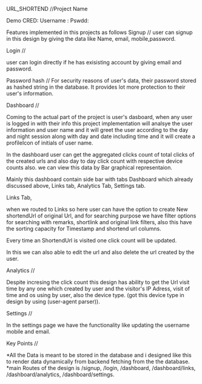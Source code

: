 URL_SHORTEND //Project Name

Demo CRED: Username : Pswdd:

Features implemented in this projects as follows
Signup //
user can signup in this design by giving the data like Name, email, mobile,password.

Login //

user can login directly if he has exisisting account by giving email and password.

Password hash //
For security reasons of user's data, their password stored as hashed string in the database. It provides lot more protection to their user's information.

Dashboard //

Coming to the actual part of the project is user's dasboard, when any user is logged in with their info this project implementation will analsye the user information and user name and it will greet the user according to the day and night session along with day and date including time and it will create a profileIcon of initials of user name.

In the dashboard user can get the aggregated clicks count of total clicks of the created urls and also day to day click count with respective device counts also. we can view this data by Bar graphical representaion.

Mainly this dashboard contain side bar with tabs Dashboard which already discussed above, Links tab, Analytics Tab, Settings tab.

Links Tab,

when we routed to Links so here user can have the option to create New shortendUrl of original Url, and for searching purpose we have filter options for searching with remarks, shortlink and original link filters, also this have the sorting capacity for Timestamp and shortend url columns.

Every time an ShortendUrl is visited one click count will be updated.

In this we can also able to edit the url and also delete the url created by the user.

Analytics //

Despite incresing the click count this design has ability to get the Url visit time by any one which created by user and the visitor's IP Adress, visit of time and os using by user, also the device type. (got this device type in design by using (user-agent parser)).

Settings //

In the settings page we have the functionality like updating the username mobile and email.

Key Points //

*All the Data is meant to be stored in the database and i designed like this to render data dynamically from backend fetching from the the database.
*main Routes of the design is /signup, /login, /dashboard, /dashboard/links, /dashboard/analytics, /dashboard/settings.
